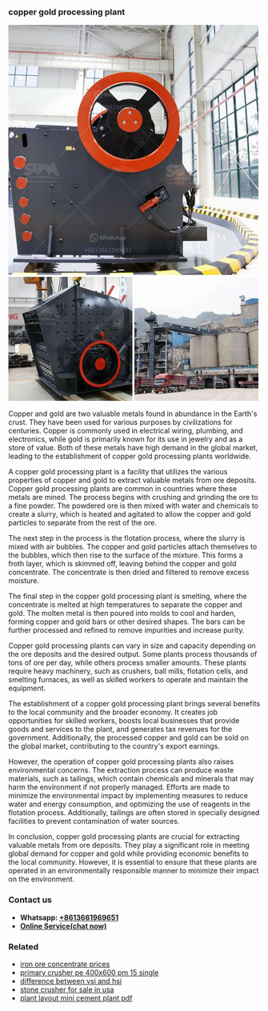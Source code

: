 <h3>copper gold processing plant</h3><img src='1708499360.jpg' alt=''><p>Copper and gold are two valuable metals found in abundance in the Earth's crust. They have been used for various purposes by civilizations for centuries. Copper is commonly used in electrical wiring, plumbing, and electronics, while gold is primarily known for its use in jewelry and as a store of value. Both of these metals have high demand in the global market, leading to the establishment of copper gold processing plants worldwide.</p><p>A copper gold processing plant is a facility that utilizes the various properties of copper and gold to extract valuable metals from ore deposits. Copper gold processing plants are common in countries where these metals are mined. The process begins with crushing and grinding the ore to a fine powder. The powdered ore is then mixed with water and chemicals to create a slurry, which is heated and agitated to allow the copper and gold particles to separate from the rest of the ore.</p><p>The next step in the process is the flotation process, where the slurry is mixed with air bubbles. The copper and gold particles attach themselves to the bubbles, which then rise to the surface of the mixture. This forms a froth layer, which is skimmed off, leaving behind the copper and gold concentrate. The concentrate is then dried and filtered to remove excess moisture.</p><p>The final step in the copper gold processing plant is smelting, where the concentrate is melted at high temperatures to separate the copper and gold. The molten metal is then poured into molds to cool and harden, forming copper and gold bars or other desired shapes. The bars can be further processed and refined to remove impurities and increase purity.</p><p>Copper gold processing plants can vary in size and capacity depending on the ore deposits and the desired output. Some plants process thousands of tons of ore per day, while others process smaller amounts. These plants require heavy machinery, such as crushers, ball mills, flotation cells, and smelting furnaces, as well as skilled workers to operate and maintain the equipment.</p><p>The establishment of a copper gold processing plant brings several benefits to the local community and the broader economy. It creates job opportunities for skilled workers, boosts local businesses that provide goods and services to the plant, and generates tax revenues for the government. Additionally, the processed copper and gold can be sold on the global market, contributing to the country's export earnings.</p><p>However, the operation of copper gold processing plants also raises environmental concerns. The extraction process can produce waste materials, such as tailings, which contain chemicals and minerals that may harm the environment if not properly managed. Efforts are made to minimize the environmental impact by implementing measures to reduce water and energy consumption, and optimizing the use of reagents in the flotation process. Additionally, tailings are often stored in specially designed facilities to prevent contamination of water sources.</p><p>In conclusion, copper gold processing plants are crucial for extracting valuable metals from ore deposits. They play a significant role in meeting global demand for copper and gold while providing economic benefits to the local community. However, it is essential to ensure that these plants are operated in an environmentally responsible manner to minimize their impact on the environment.</p><h3>Contact us</h3><ul><li><strong>Whatsapp:&nbsp;<a href="https://wa.me/8613661969651">+8613661969651</a></strong></li><li><a href="https://swt.shibang-china.com/?git&amp;zhl&amp;copper gold processing plant"><strong>Online Service(chat now)</strong></a></li></ul><h3>Related</h3><ul><li><a href='iron ore concentrate prices.md'>iron ore concentrate prices</a></li><li><a href='primary crusher pe 400x600 pm 15 single.md'>primary crusher pe 400x600 pm 15 single</a></li><li><a href='difference between vsi and hsi.md'>difference between vsi and hsi</a></li><li><a href='stone crusher for sale in usa.md'>stone crusher for sale in usa</a></li><li><a href='plant layout mini cement plant pdf.md'>plant layout mini cement plant pdf</a></li></ul>